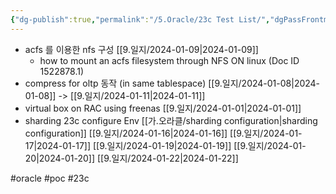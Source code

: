 ```yaml
---
{"dg-publish":true,"permalink":"/5.Oracle/23c Test List/","dgPassFrontmatter":true,"noteIcon":""}
---
```


- acfs 를 이용한 nfs 구성 [[9.일지/2024-01-09\|2024-01-09]]
   - how to mount an acfs filesystem through NFS ON linux (Doc ID 1522878.1) 
- compress for oltp 동작 (in same tablespace) [[9.일지/2024-01-08\|2024-01-08]] -> [[9.일지/2024-01-11\|2024-01-11]]
- virtual box on RAC using freenas [[9.일지/2024-01-01\|2024-01-01]]
- sharding 23c configure Env [[가.오라클/sharding configuration\|sharding configuration]] [[9.일지/2024-01-16\|2024-01-16]] [[9.일지/2024-01-17\|2024-01-17]] [[9.일지/2024-01-19\|2024-01-19]] [[9.일지/2024-01-20\|2024-01-20]] [[9.일지/2024-01-22\|2024-01-22]]



#oracle #poc #23c 